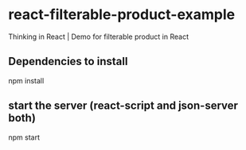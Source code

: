 # react-filterable-product-example
Thinking in React | Demo for filterable product in React

## Dependencies to install
npm install

## start the server (react-script and json-server both)
npm start
